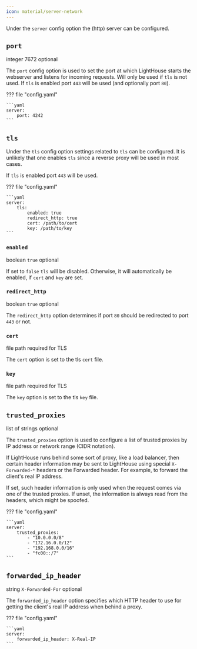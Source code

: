 ```yaml
---
icon: material/server-network
---
```


Under the `server` config option the (http) server can be configured.

## `port`
<span class="badge badge-purple" title="Value Type">integer</span>
<span class="badge badge-blue" title="Default Value">7672</span>
<span class="badge badge-green" title="If this option is required or optional">optional</span>

The `port` config option is used to set the port at which LightHouse starts 
the webserver and listens for incoming requests.
Will only be used if `tls` is not used.
If `tls` is enabled port `443` will be used (and optionally port `80`).

??? file "config.yaml"

    ```yaml
    server:
        port: 4242
    ```

## `tls`

Under the `tls` config option settings related to `tls` can be configured.
It is unlikely that one enables `tls` since a reverse proxy will be used in 
most cases.

If `tls` is enabled port `443` will be used.

??? file "config.yaml"

    ```yaml
    server:
        tls:
            enabled: true
            redirect_http: true
            cert: /path/to/cert
            key: /path/to/key
    ```

### `enabled`
<span class="badge badge-purple" title="Value Type">boolean</span>
<span class="badge badge-blue" title="Default Value">`true`</span>
<span class="badge badge-green" title="If this option is required or optional">optional</span>

If set to `false` `tls` will be disabled. Otherwise, it will automatically be 
enabled, if `cert` and `key` are set.

### `redirect_http`
<span class="badge badge-purple" title="Value Type">boolean</span>
<span class="badge badge-blue" title="Default Value">`true`</span>
<span class="badge badge-green" title="If this option is required or optional">optional</span>

The `redirect_http` option determines if port `80` should be redirected to 
port `443` or not.

### `cert`
<span class="badge badge-purple" title="Value Type">file path</span>
<span class="badge badge-green" title="If this option is required or optional">required for TLS</span>

The `cert` option is set to the tls `cert` file.

### `key`
<span class="badge badge-purple" title="Value Type">file path</span>
<span class="badge badge-green" title="If this option is required or optional">required for TLS</span>

The `key` option is set to the tls `key` file.

## `trusted_proxies`
<span class="badge badge-purple" title="Value Type">list of strings</span>
<span class="badge badge-green" title="If this option is required or optional">optional</span>

The `trusted_proxies` option is used to configure a list of trusted proxies
by IP address or network range (CIDR notation).

If LightHouse runs behind some sort of proxy, like a load 
balancer, then certain header information may be sent to LightHouse using 
special `X-Forwarded-*` headers or the Forwarded header.
For example, to forward the client's real IP address.

If set, such header information is only used when the request comes via one 
of the trusted proxies. If unset, the information is always read from the 
headers, which might be spoofed.

??? file "config.yaml"

    ```yaml
    server:
        trusted_proxies:
            - "10.0.0.0/8"
            - "172.16.0.0/12"
            - "192.168.0.0/16"
            - "fc00::/7"
    ```

## `forwarded_ip_header`

<span class="badge badge-purple" title="Value Type">string</span>
<span class="badge badge-blue" title="Default Value">`X-Forwarded-For`</span>
<span class="badge badge-green" title="If this option is required or optional">optional</span>

The `forwarded_ip_header` option specifies which HTTP header to use for getting the client's real IP address when behind
a proxy.

??? file "config.yaml"

    ```yaml
    server:
        forwarded_ip_header: X-Real-IP
    ```
